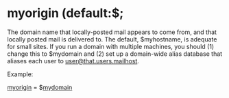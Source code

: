 # myorigin (default:$; 


The domain name that locally-posted mail appears to come
from, and that locally posted mail is delivered to. The default,
$myhostname, is adequate for small sites.  If you run a domain with
multiple machines, you should (1) change this to $mydomain and (2)
set up a domain-wide alias database that aliases each user to
user@that.users.mailhost.



Example:



<a href="postconf.5.html#myorigin">myorigin</a> = $<a href="postconf.5.html#mydomain">mydomain</a>



